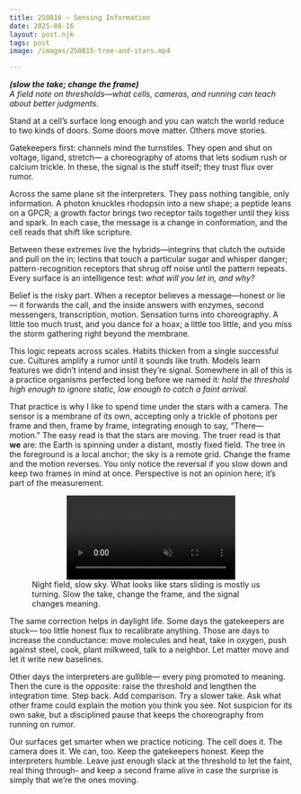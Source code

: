 ```yaml
---
title: 250816 — Sensing Information
date: 2025-08-16
layout: post.njk
tags: post
image: /images/250815-tree-and-stars.mp4

---
```


**_(slow the take; change the frame)_**  
*A field note on thresholds—what cells, cameras, and running can teach about better judgments.*

Stand at a cell’s surface long enough and you can watch the world reduce to two kinds of doors. Some doors move matter. Others move stories.

Gatekeepers first: channels mind the turnstiles. They open and shut on voltage, ligand, stretch— a choreography of atoms that lets sodium rush or calcium trickle. In these, the signal is the stuff itself; they trust flux over rumor.

Across the same plane sit the interpreters. They pass nothing tangible, only information. A photon knuckles rhodopsin into a new shape; a peptide leans on a GPCR; a growth factor brings two receptor tails together until they kiss and spark. In each case, the message is a change in conformation, and the cell reads that shift like scripture.

Between these extremes live the hybrids—integrins that clutch the outside and pull on the in; lectins that touch a particular sugar and whisper danger; pattern-recognition receptors that shrug off noise until the pattern repeats. Every surface is an intelligence test: *what will you let in, and why?*

Belief is the risky part. When a receptor believes a message—honest or lie— it forwards the call, and the inside answers with enzymes, second messengers, transcription, motion. Sensation turns into choreography. A little too much trust, and you dance for a hoax; a little too little, and you miss the storm gathering right beyond the membrane.

This logic repeats across scales. Habits thicken from a single successful cue. Cultures amplify a rumor until it sounds like truth. Models learn features we didn’t intend and insist they’re signal. Somewhere in all of this is a practice organisms perfected long before we named it: *hold the threshold high enough to ignore static, low enough to catch a faint arrival.*

That practice is why I like to spend time under the stars with a camera. The sensor is a membrane of its own, accepting only a trickle of photons per frame and then, frame by frame, integrating enough to say, “There—motion.” The easy read is that the stars are moving. The truer read is that **we** are: the Earth is spinning under a distant, mostly fixed field. The tree in the foreground is a local anchor; the sky is a remote grid. Change the frame and the motion reverses. You only notice the reversal if you slow down and keep two frames in mind at once. Perspective is not an opinion here; it’s part of the measurement.

<figure class="media">
  <video src="/images/250815-tree-and-stars.mp4" autoplay muted loop playsinline style="max-width:100%; height:auto; display:block; margin:auto;"></video>
  <figcaption>
    Night field, slow sky. What looks like stars sliding is mostly us turning. Slow the take, change the frame, and the signal changes meaning.
  </figcaption>
</figure>

The same correction helps in daylight life. Some days the gatekeepers are stuck— too little honest flux to recalibrate anything. Those are days to increase the conductance: move molecules and heat, take in oxygen, push against steel, cook, plant milkweed, talk to a neighbor. Let matter move and let it write new baselines.

Other days the interpreters are gullible— every ping promoted to meaning. Then the cure is the opposite: raise the threshold and lengthen the integration time. Step back. Add comparison. Try a slower take. Ask what other frame could explain the motion you think you see. Not suspicion for its own sake, but a disciplined pause that keeps the choreography from running on rumor.

Our surfaces get smarter when we practice noticing. The cell does it. The camera does it. We can, too. Keep the gatekeepers honest. Keep the interpreters humble. Leave just enough slack at the threshold to let the faint, real thing through- and keep a second frame alive in case the surprise is simply that we’re the ones moving.